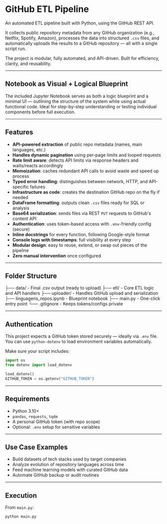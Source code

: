 # GitHub ETL Pipeline

An automated ETL pipeline built with Python, using the GitHub REST API.

It collects public repository metadata from any GitHub organization (e.g., Netflix, Spotify, Amazon), processes the data into structured `.csv` files, and automatically uploads the results to a GitHub repository — all with a single script run.

The project is modular, fully automated, and API-driven. Built for efficiency, clarity, and reusability.

---

## Notebook as Visual + Logical Blueprint

The included Jupyter Notebook serves as both a logic blueprint and a minimal UI — outlining the structure of the system while using actual functional code. Ideal for step-by-step understanding or testing individual components before full execution.

---

## Features

- **API-powered extraction** of public repo metadata (names, main languages, etc.)
- **Handles dynamic pagination** using per-page limits and looped requests
- **Rate limit aware**: detects API limits via response headers and waits/reacts accordingly
- **Memoization**: caches redundant API calls to avoid waste and speed up process
- **Typed error handling**: distinguishes between network, HTTP, and API-specific failures
- **Infrastructure as code**: creates the destination GitHub repo on the fly if needed
- **DataFrame formatting**: outputs clean `.csv` files ready for SQL or analysis
- **Base64 serialization**: sends files via REST `PUT` requests to GitHub's content API
- **Authentication**: uses token-based access with `.env`-friendly config (secure)
- **Inline docstrings** for every function, following Google-style format
- **Console logs with timestamps**: full visibility at every step
- **Modular design**: easy to reuse, extend, or swap out pieces of the pipeline
- **Zero manual intervention** once configured

---

## Folder Structure

├── data/ - Final .csv output (ready to upload)
├── etl/ - Core ETL logic and API handlers
├── uploader/ - Handles GitHub upload and serialization
├── linguagens_repos.ipynb - Blueprint notebook
├── main.py - One-click entry point
└── .gitignore - Keeps tokens/configs private


---

## Authentication

This project expects a GitHub token stored securely — ideally via `.env` file. You can use `python-dotenv` to load environment variables automatically.

Make sure your script includes:

```python
import os
from dotenv import load_dotenv

load_dotenv()
GITHUB_TOKEN = os.getenv("GITHUB_TOKEN")
```

---
## Requirements

- Python 3.10+
- `pandas`, `requests`, `tqdm`
- A personal GitHub token (with repo scope)
- Optional: `.env` setup for sensitive variables

---

## Use Case Examples

- Build datasets of tech stacks used by target companies
- Analyze evolution of repository languages across time
- Feed machine learning models with curated GitHub data
- Automate GitHub backup or audit routines

---

## Execution

From `main.py`:

```bash
python main.py
